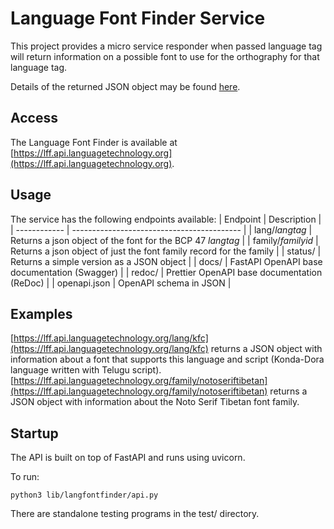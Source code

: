 # Language Font Finder Service

This project provides a micro service responder when passed language tag will
return information on a possible font to use for the orthography for that
language tag.

Details of the returned JSON object may be found [here](docs/results.md).

## Access

The Language Font Finder is available at [https://lff.api.languagetechnology.org](https://lff.api.languagetechnology.org).

## Usage

The service has the following endpoints available:
| Endpoint | Description                                    |
| ------------ | ------------------------------------------ |
| lang/_langtag_ | Returns a json object of the font for the BCP 47 _langtag_ |
| family/_familyid_ | Returns a json object of just the font family record for the family |
| status/ |    Returns a simple version as a JSON object    |
| docs/   |    FastAPI OpenAPI base documentation (Swagger) |
| redoc/  |    Prettier OpenAPI base documentation (ReDoc)  |
| openapi.json | OpenAPI schema in JSON                     |

## Examples

[https://lff.api.languagetechnology.org/lang/kfc](https://lff.api.languagetechnology.org/lang/kfc) returns a JSON object with information about a font that supports this language and script (Konda-Dora language written with Telugu script).
[https://lff.api.languagetechnology.org/family/notoseriftibetan](https://lff.api.languagetechnology.org/family/notoseriftibetan) returns a JSON object with information about the Noto Serif Tibetan font family.

## Startup

The API is built on top of FastAPI and runs using uvicorn.

To run:

```
python3 lib/langfontfinder/api.py
```

There are standalone testing programs in the test/ directory.
